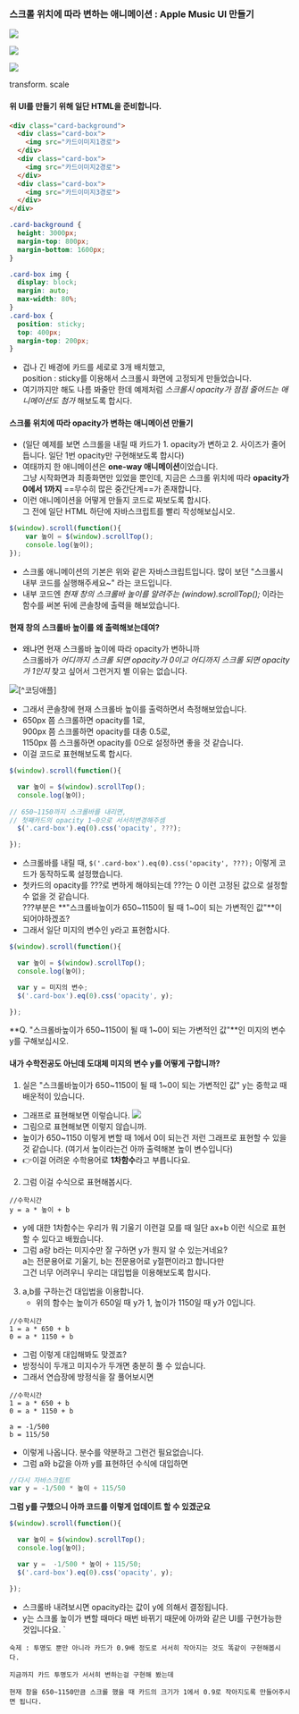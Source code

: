 ### 스크롤 위치에 따라 변하는 애니메이션 : Apple Music UI 만들기


![](assets/무제%20파일-1.png)

![](assets/무제%20파일-2.png)

![](assets/무제%20파일-3.png)


transform. scale


#### 위 UI를 만들기 위해 일단 HTML을 준비합니다. 
```html
<div class="card-background">
  <div class="card-box">
    <img src="카드이미지1경로">
  </div>
  <div class="card-box">
    <img src="카드이미지2경로">
  </div>
  <div class="card-box">
    <img src="카드이미지3경로">
  </div>
</div>
```

```css
.card-background {
  height: 3000px;
  margin-top: 800px;
  margin-bottom: 1600px;
}

.card-box img {
  display: block;
  margin: auto;
  max-width: 80%;
}
.card-box {
  position: sticky;
  top: 400px;
  margin-top: 200px;
}
```

- 겁나 긴 배경에 카드를 세로로 3개 배치했고, <br>position : sticky를 이용해서 스크롤시 화면에 고정되게 만들었습니다. 
- 여기까지만 해도 나름 봐줄만 한데 예제처럼 _스크롤시 opacity가 점점 줄어드는 애니메이션도 첨가_ 해보도록 합시다. 

#### 스크롤 위치에 따라 opacity가 변하는 애니메이션 만들기
- (일단 예제를 보면 스크롤을 내릴 때 카드가 1. opacity가 변하고 2. 사이즈가 줄어듭니다. 일단 1번 opacity만 구현해보도록 합시다)
- 여태까지 한 애니메이션은 **one-way 애니메이션**이었습니다. <br>그냥 시작화면과 최종화면만 있었을 뿐인데, 지금은 스크롤 위치에 따라 **opacity가 0에서 1까지** ==무수히 많은 중간단계==가 존재합니다. 
- 이런 애니메이션을 어떻게 만들지 코드로 짜보도록 합시다. <br>그 전에 일단 HTML 하단에 자바스크립트를 빨리 작성해보십시오.
```js
$(window).scroll(function(){
    var 높이 = $(window).scrollTop();
    console.log(높이);
});
```
- 스크롤 애니메이션의 기본은 위와 같은 자바스크립트입니다. 많이 보던 "스크롤시 내부 코드를 실행해주세요~" 라는 코드입니다. 
- 내부 코드엔 _현재 창의 스크롤바 높이를 알려주는 (window).scrollTop();_ 이라는 함수를 써본 뒤에 콘솔창에 출력을 해보았습니다. 

#### 현재 창의 스크롤바 높이를 왜 출력해보는데여?
- 왜냐면 현재 스크롤바 높이에 따라 opacity가 변하니까 <br>스크롤바가 _어디까지 스크롤 되면 opacity가 0이고 어디까지 스크롤 되면 opacity가 1인지_ 찾고 싶어서 그런거지 별 이유는 없습니다.

![](assets/무제%20파일-4.png)[^코딩애플]

- 그래서 콘솔창에 현재 스크롤바 높이를 출력하면서 측정해보았습니다. 
- 650px 쯤 스크롤하면 opacity를 1로,<br>900px 쯤 스크롤하면 opacity를 대충 0.5로,<br>1150px 쯤 스크롤하면 opacity를 0으로 설정하면 좋을 것 같습니다. 
- 이걸 코드로 표현해보도록 합시다. 

```js
$(window).scroll(function(){

  var 높이 = $(window).scrollTop();
  console.log(높이);
        
// 650~1150까지 스크롤바를 내리면,
// 첫째카드의 opacity 1~0으로 서서히변경해주셈
  $('.card-box').eq(0).css('opacity', ???);

});
```

- 스크롤바를 내릴 때, `$('.card-box').eq(0).css('opacity', ???);` 이렇게 코드가 동작하도록 설정했습니다. 
- 첫카드의 opacity를 ???로 변하게 해야되는데 ???는 0 이런 고정된 값으로 설정할 수 없을 것 같습니다. <br>???부분은 **"스크롤바높이가 650~1150이 될 때 1~0이 되는 가변적인 값"**이 되어야하겠죠? 
- 그래서 일단 미지의 변수인 y라고 표현합시다.

```js
$(window).scroll(function(){

  var 높이 = $(window).scrollTop();
  console.log(높이);

  var y = 미지의 변수;
  $('.card-box').eq(0).css('opacity', y);

});
```

**Q. "스크롤바높이가 650~1150이 될 때 1~0이 되는 가변적인 값"**인 미지의 변수 y를 구해보십시오.

#### 내가 수학전공도 아닌데 도대체 미지의 변수 y를 어떻게 구합니까?
1. 실은 "스크롤바높이가 650~1150이 될 때 1~0이 되는 가변적인 값" y는 중학교 때 배운적이 있습니다. 

- 그래프로 표현해보면 이렇습니다.
![](assets/무제%20파일.png)
- 그림으로 표현해보면 이렇지 않습니까. 
- 높이가 650~1150 이렇게 변할 때 1에서 0이 되는건 저런 그래프로 표현할 수 있을 것 같습니다. (여기서 높이라는건 아까 출력해본 높이 변수입니다)
- 👉이걸 어려운 수학용어로 **1차함수**라고 부릅니다요.

2. 그럼 이걸 수식으로 표현해봅시다.

```
//수학시간
y = a * 높이 + b
```
- y에 대한 1차함수는 우리가 뭐 기울기 이런걸 모를 때 일단 ax+b 이런 식으로 표현할 수 있다고 배웠습니다.
- 그럼 a랑 b라는 미지수만 잘 구하면 y가 뭔지 알 수 있는거네요? <br>a는 전문용어로 기울기, b는 전문용어로 y절편이라고 합니다만<br>그건 너무 어려우니 우리는 대입법을 이용해보도록 합시다.

3. a,b를 구하는건 대입법을 이용합니다. 
	- 위의 함수는 높이가 650일 때 y가 1, 높이가 1150일 때 y가 0입니다.
```
//수학시간
1 = a * 650 + b
0 = a * 1150 + b 
```

- 그럼 이렇게 대입해봐도 맞겠죠? 
- 방정식이 두개고 미지수가 두개면 충분히 풀 수 있습니다. 
- 그래서 연습장에 방정식을 잘 풀어보시면

```
//수학시간
1 = a * 650 + b
0 = a * 1150 + b

a = -1/500
b = 115/50
```

- 이렇게 나옵니다. 분수를 약분하고 그런건 필요없습니다. 
- 그럼 a와 b값을 아까 y를 표현하던 수식에 대입하면 

```js
//다시 자바스크립트 
var y = -1/500 * 높이 + 115/50
```

**그럼 y를 구했으니 아까 코드를 이렇게 업데이트 할 수 있겠군요**

```js
$(window).scroll(function(){

  var 높이 = $(window).scrollTop();
  console.log(높이);

  var y =  -1/500 * 높이 + 115/50;
  $('.card-box').eq(0).css('opacity', y);

});
```

- 스크롤바 내려보시면 opacity라는 값이 y에 의해서 결정됩니다. 
- y는 스크롤 높이가 변할 때마다 매번 바뀌기 때문에 아까와 같은 UI를 구현가능한 것입니다요. 
`
```ad-todo
숙제 : 투명도 뿐만 아니라 카드가 0.9배 정도로 서서히 작아지는 것도 똑같이 구현해봅시다.  

지금까지 카드 투명도가 서서히 변하는걸 구현해 봤는데

현재 창을 650~1150만큼 스크롤 했을 때 카드의 크기가 1에서 0.9로 작아지도록 만들어주시면 됩니다.

```

